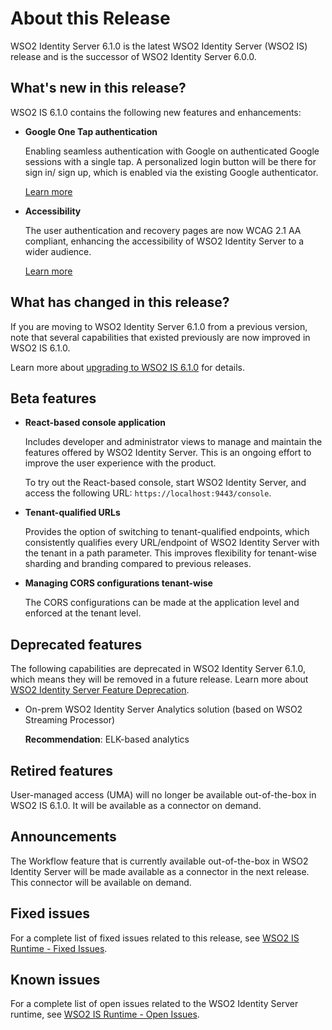 # About this Release

WSO2 Identity Server 6.1.0 is the latest WSO2 Identity Server (WSO2 IS) release and is the successor of WSO2 Identity Server 6.0.0.

## What's new in this release?

WSO2 IS 6.1.0 contains the following new features and enhancements:

-   **Google One Tap authentication** 
    
    Enabling seamless authentication with Google on authenticated Google sessions with a single tap. A personalized login button will be there for sign in/ sign up, which is enabled via the existing Google authenticator.

    [Learn more]({{base_path}}/guides/identity-federation/google/)

-   **Accessibility**
    
    The user authentication and recovery pages are now WCAG 2.1 AA compliant, enhancing the accessibility of WSO2 Identity Server to a wider audience.  

    [Learn more]({{base_path}}/references/concepts/compliance/accessibility-compliance-wso2-is/)

## What has changed in this release?

If you are moving to WSO2 Identity Server 6.1.0 from a previous version, note that several capabilities that existed previously are now improved in WSO2 IS 6.1.0.

Learn more about [upgrading to WSO2 IS 6.1.0]({{base_path}}/deploy/migrate/upgrade-wso2-is/) for details.

## Beta features

-   **React-based console application** 

    Includes developer and administrator views to manage and maintain the features offered by WSO2 Identity Server. This is an ongoing effort to improve the user experience with the product. 
    
    To try out the React-based console, start WSO2 Identity Server, and access the following URL: `https://localhost:9443/console`.

-   **Tenant-qualified URLs**
    
    Provides the option of switching to tenant-qualified endpoints, which consistently qualifies every URL/endpoint of WSO2 Identity Server with the tenant in a path parameter. This improves flexibility for tenant-wise sharding and branding compared to previous releases.

-   **Managing CORS configurations tenant-wise**

    The CORS configurations can be made at the application level and enforced at the tenant level.

## Deprecated features

The following capabilities are deprecated in WSO2 Identity Server 6.1.0, which means they will be removed in a future release. Learn more about [WSO2 Identity Server Feature Deprecation]({{base_path}}/deploy/migrate/wso2-identity-server-feature-deprecation/).


-   On-prem WSO2 Identity Server Analytics solution (based on WSO2 Streaming Processor) 

    **Recommendation**: ELK-based analytics

## Retired features

User-managed access (UMA) will no longer be available out-of-the-box in WSO2 IS 6.1.0. It will be available as a connector on demand.

## Announcements

The Workflow feature that is currently available out-of-the-box in WSO2 Identity Server will be made available as a connector in the next release. This connector will be available on demand.

## Fixed issues

For a complete list of fixed issues related to this release, see [WSO2 IS Runtime - Fixed Issues](https://github.com/wso2/product-is/milestone/229?closed=1).
	
## Known issues

For a complete list of open issues related to the WSO2 Identity Server runtime, see [WSO2 IS Runtime - Open Issues](https://github.com/wso2/product-is/issues).

